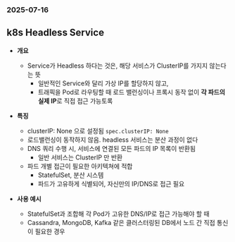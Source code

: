 ### 2025-07-16

## k8s Headless Service
- **개요**
  - Service가 Headless 하다는 것은, 해당 서비스가 ClusterIP를 가지지 않는다는 뜻
    - 일반적인 Service와 달리 가상 IP를 할당하지 않고, 
    - 트래픽을 Pod로 라우팅할 때 로드 밸런싱이나 프록시 동작 없이 **각 파드의 실제 IP**로 직접 접근 가능토록

- **특징**
  - clusterIP: None 으로 설정됨 `spec.clusterIP: None`
  - 로드밸런싱이 동작하지 않음. headless 서비스는 분산 과정이 없다
  - DNS 쿼리 수행 시, 서비스에 연결된 모든 파드의 IP 목록이 반환됨
    - 일반 서비스는 ClusterIP 만 반환
  - 파드 개별 접근이 필요한 아키텍쳐에 적합
    - StatefulSet, 분산 시스템
    - 파드가 고유하게 식별되어, 자신만의 IP/DNS로 접근 필요

- **사용 예시**
  - StatefulSet과 조합해 각 Pod가 고유한 DNS/IP로 접근 가능해야 할 때
  - Cassandra, MongoDB, Kafka 같은 클러스터링된 DB에서 노드 간 직접 통신이 필요한 경우